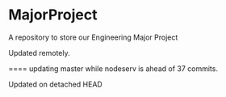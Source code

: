 # MajorProject
A repository to store our Engineering Major Project


Updated remotely.

====
updating master while nodeserv is ahead of 37 commits.

Updated on detached HEAD
